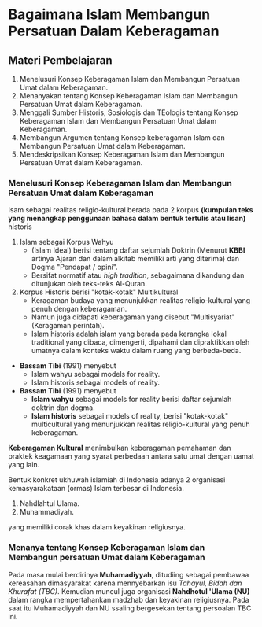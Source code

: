 # Bagaimana Islam Membangun Persatuan Dalam Keberagaman

## Materi Pembelajaran

1. Menelusuri Konsep Keberagaman Islam dan Membangun Persatuan Umat dalam Keberagaman.
2. Menanyakan tentang Konsep Keberagaman Islam dan Membangun Persatuan Umat dalam Keberagaman.
3. Menggali Sumber Historis, Sosiologis dan TEologis tentang Konsep Keberagaman Islam dan Membangun Persatuan Umat dalam Keberagaman.
4. Membangun Argumen tentang Konsep keberagaman Islam dan Membangun Persatuan Umat dalam Keberagaman.
5. Mendeskripsikan Konsep Keberagaman Islam dan Membangun Persatuan Umat dalam Keberagaman.

### Menelusuri Konsep Keberagaman Islam dan Membangun Persatuan Umat dalam Keberagaman

Isam sebagai realitas religio-kultural berada pada 2 korpus **(kumpulan teks yang menangkap penggunaan bahasa dalam bentuk tertulis atau lisan)** historis

1. Islam sebagai Korpus Wahyu
   - (Islam Ideal) berisi tentang daftar sejumlah Doktrin (Menurut **KBBI** artinya Ajaran dan dalam alkitab memiliki arti yang diterima) dan Dogma "Pendapat / opini".
   - Bersifat normatif atau _high tradition_, sebagaimana dikandung dan ditunjukan oleh teks-teks Al-Quran.
2. Korpus Historis berisi "kotak-kotak" Multikultural
   - Keragaman budaya yang menunjukkan realitas religio-kultural yang penuh dengan keberagaman.
   - Namun juga didapati keberagaman yang disebut "Multisyariat" (Keragaman perintah).
   - Islam historis adalah islam yang berada pada kerangka lokal traditional yang dibaca, dimengerti, dipahami dan dipraktikkan oleh umatnya dalam konteks waktu dalam ruang yang berbeda-beda.

- **Bassam Tibi** (1991) menyebut
  - Islam wahyu sebagai models for reality.
  - Islam historis sebagai models of reality.
- **Bassam Tibi** (1991) menyebut
  - **Islam wahyu** sebagai models for reality berisi daftar sejumlah doktrin dan dogma.
  - **Islam historis** sebagai models of reality, berisi "kotak-kotak" multicultural yang menunjukkan realitas religio-kultural yang penuh keberagaman.

**Keberagaman Kultural** menimbulkan keberagaman pemahaman dan praktek keagamaan yang syarat perbedaan antara satu umat dengan uamat yang lain.

Bentuk konkret ukhuwah islamiah di Indonesia adanya 2 organisasi kemasyarakataan (ormas) Islam terbesar di Indonesia.

1. Nahdlahtul Ulama.
2. Muhammadiyah.

yang memiliki corak khas dalam keyakinan religiusnya.

### Menanya tentang Konsep Keberagaman Islam dan Membangun persatuan Umat dalam Keberagaman

Pada masa mulai berdirinya **Muhamadiyyah**, ditudiing sebagai pembawaa kereasahan dimasyarakat karena mennyebarkan isu _Tahayul, Bidah dan Khurafat (TBC)_.
Kemudian muncul juga organisasi **Nahdhotul 'Ulama (NU)** dalam rangka mempertahankan madzhab dan keyakinan religiusnya.
Pada saat itu Muhamadiyyah dan NU ssaling bergesekan tentang persoalan TBC ini.



##
